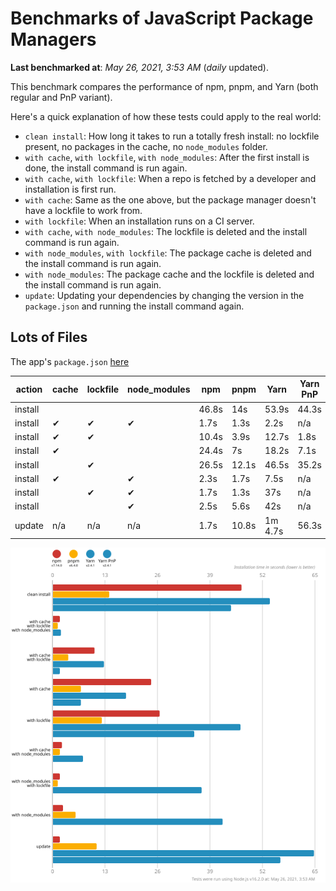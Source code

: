 # Benchmarks of JavaScript Package Managers

**Last benchmarked at**: _May 26, 2021, 3:53 AM_ (_daily_ updated).

This benchmark compares the performance of npm, pnpm, and Yarn (both regular and PnP variant).

Here's a quick explanation of how these tests could apply to the real world:

- `clean install`: How long it takes to run a totally fresh install: no lockfile present, no packages in the cache, no `node_modules` folder.
- `with cache`, `with lockfile`, `with node_modules`: After the first install is done, the install command is run again.
- `with cache`, `with lockfile`: When a repo is fetched by a developer and installation is first run.
- `with cache`: Same as the one above, but the package manager doesn't have a lockfile to work from.
- `with lockfile`: When an installation runs on a CI server.
- `with cache`, `with node_modules`: The lockfile is deleted and the install command is run again.
- `with node_modules`, `with lockfile`: The package cache is deleted and the install command is run again.
- `with node_modules`: The package cache and the lockfile is deleted and the install command is run again.
- `update`: Updating your dependencies by changing the version in the `package.json` and running the install command again.

## Lots of Files

The app's `package.json` [here](https://github.com/pnpm/pnpm.github.io/blob/main/benchmarks/fixtures/alotta-files/package.json)

| action  | cache | lockfile | node_modules| npm | pnpm | Yarn | Yarn PnP |
| ---     | ---   | ---      | ---         | --- | ---  | ---  | ---      |
| install |       |          |             | 46.8s | 14s | 53.9s | 44.3s |
| install | ✔     | ✔        | ✔           | 1.7s | 1.3s | 2.2s | n/a |
| install | ✔     | ✔        |             | 10.4s | 3.9s | 12.7s | 1.8s |
| install | ✔     |          |             | 24.4s | 7s | 18.2s | 7.1s |
| install |       | ✔        |             | 26.5s | 12.1s | 46.5s | 35.2s |
| install | ✔     |          | ✔           | 2.3s | 1.7s | 7.5s | n/a |
| install |       | ✔        | ✔           | 1.7s | 1.3s | 37s | n/a |
| install |       |          | ✔           | 2.5s | 5.6s | 42s | n/a |
| update  | n/a   | n/a      | n/a         | 1.7s | 10.8s | 1m 4.7s | 56.3s |

![Graph of the alotta-files results](../../static/img/benchmarks/alotta-files.svg)